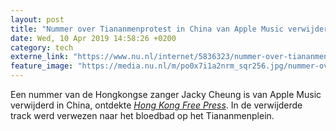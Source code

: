 ```yaml
---
layout: post
title: "Nummer over Tiananmenprotest in China van Apple Music verwijderd"
date: Wed, 10 Apr 2019 14:58:26 +0200
category: tech
externe_link: "https://www.nu.nl/internet/5836323/nummer-over-tiananmenprotest-in-china-van-apple-music-verwijderd.html"
feature_image: "https://media.nu.nl/m/po0x7i1a2nrm_sqr256.jpg/nummer-over-tiananmenprotest-in-china-van-apple-music-verwijderd.jpg"
---
```


Een nummer van de Hongkongse zanger Jacky Cheung is van Apple Music verwijderd in China, ontdekte <a href="https://www.hongkongfp.com/2019/04/09/apple-music-china-removes-jacky-cheung-song-reference-tiananmen-massacre/" target="_blank"><em>Hong Kong Free Press</em></a>. In de verwijderde track werd verwezen naar het bloedbad op het Tiananmenplein.

